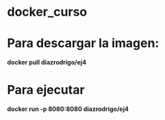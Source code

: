 # docker_curso
# Para descargar la imagen:
**docker pull diazrodrigo/ej4**

# Para ejecutar
**docker run -p 8080:8080  diazrodrigo/ej4**
